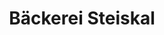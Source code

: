 ---
title: "Bäckerei Steiskal"
url: /kiel/baeckerei-steiskal-schoenberger-strasse/
shop: Bäckerei
---